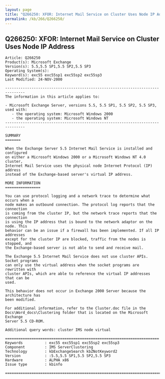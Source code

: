 ```yaml
---
layout: page
title: "Q266250: XFOR: Internet Mail Service on Cluster Uses Node IP Address"
permalink: /kb/266/Q266250/
---
```


## Q266250: XFOR: Internet Mail Service on Cluster Uses Node IP Address

	Article: Q266250
	Product(s): Microsoft Exchange
	Version(s): 5.5,5.5 SP1,5.5 SP2,5.5 SP3
	Operating System(s): 
	Keyword(s): exc55 exc55sp1 exc55sp2 exc55sp3
	Last Modified: 24-NOV-2000
	
	-------------------------------------------------------------------------------
	The information in this article applies to:
	
	- Microsoft Exchange Server, versions 5.5, 5.5 SP1, 5.5 SP2, 5.5 SP3, used with:
	   - the operating system: Microsoft Windows 2000 
	   - the operating system: Microsoft Windows NT 
	-------------------------------------------------------------------------------
	
	SUMMARY
	=======
	
	When the Exchange Server 5.5 Internet Mail Service is installed and configured
	on either a Microsoft Windows 2000 or a Microsoft Windows NT 4.0 cluster,
	Internet Mail Service uses the physical node Internet Protocol (IP) address
	instead of the Exchange-based server's virtual IP address.
	
	MORE INFORMATION
	================
	
	You can use protocol logging and a network trace to determine what occurs when a
	node makes an outbound connection. The protocol log reports that the connection
	is coming from the cluster IP, but the network trace reports that the connection
	is using the IP address that is bound to the network adaptor on the node. This
	behavior can be an issue if a firewall has been implemented. If all IP addresses
	except for the cluster IP are blocked, traffic from the nodes is stopped, and
	the Exchange-based server is not able to send and receive mail.
	
	The Exchange 5.5 Internet Mail Service does not use cluster APIs. Socket programs
	can only use the virtual address when the socket programs are rewritten with
	cluster APIs, which are able to reference the virtual IP addresses that can be
	used.
	
	This behavior does not occur in Exchange 2000 Server because the architecture has
	been modified.
	
	For additional information, refer to the Cluster.doc file in the
	Docs\Word_docs\Clustering folder that is located on the Microsoft Exchange
	Server 5.5 CD-ROM.
	
	Additional query words: cluster IMS node virtual
	
	======================================================================
	Keywords          : exc55 exc55sp1 exc55sp2 exc55sp3 
	Component         : IMS ServerClustering
	Technology        : kbExchangeSearch kbZNotKeyword2
	Version           : :5.5,5.5 SP1,5.5 SP2,5.5 SP3
	Hardware          : ALPHA x86
	Issue type        : kbinfo
	
	=============================================================================
	
